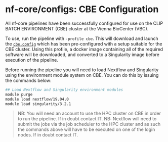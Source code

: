 # nf-core/configs: CBE Configuration

All nf-core pipelines have been successfully configured for use on the CLIP BATCH ENVIRONMENT (CBE) cluster at the Vienna BioCenter (VBC).

To use, run the pipeline with `-profile cbe`. This will download and launch the [`cbe.config`](../conf/cbe.config) which has been pre-configured with a setup suitable for the CBE cluster. Using this profile, a docker image containing all of the required software will be downloaded, and converted to a Singularity image before execution of the pipeline.

Before running the pipeline you will need to load Nextflow and Singularity using the environment module system on CBE. You can do this by issuing the commands below:

```bash
## Load Nextflow and Singularity environment modules
module purge
module load nextflow/19.04.0
module load singularity/3.2.1
```

>NB: You will need an account to use the HPC cluster on CBE in order to run the pipeline. If in doubt contact IT.
>NB: Nextflow will need to submit the jobs via the job scheduler to the HPC cluster and as such the commands above will have to be executed on one of the login nodes. If in doubt contact IT.
